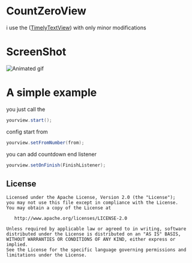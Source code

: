 CountZeroView
=============
i use the ([TimelyTextView][2]) with only minor modifications

# ScreenShot

![Animated gif][1]


# A simple example

you just call the 

``` java
yourview.start();
```
config start from

``` java
yourview.setFromNumber(from);
```
you can add countdown end listener

``` java
yourview.setOnFinish(FinishListener);
```

License
-----------



    Licensed under the Apache License, Version 2.0 (the "License");
    you may not use this file except in compliance with the License.
    You may obtain a copy of the License at

       http://www.apache.org/licenses/LICENSE-2.0

    Unless required by applicable law or agreed to in writing, software
    distributed under the License is distributed on an "AS IS" BASIS,
    WITHOUT WARRANTIES OR CONDITIONS OF ANY KIND, either express or implied.
    See the License for the specific language governing permissions and
    limitations under the License.





[1]: http://img0.ph.126.net/j4T_RrGLO6jMKeJn7AoGSw==/6619438231211478276.gif
[2]: https://github.com/adnan-SM/TimelyTextView
